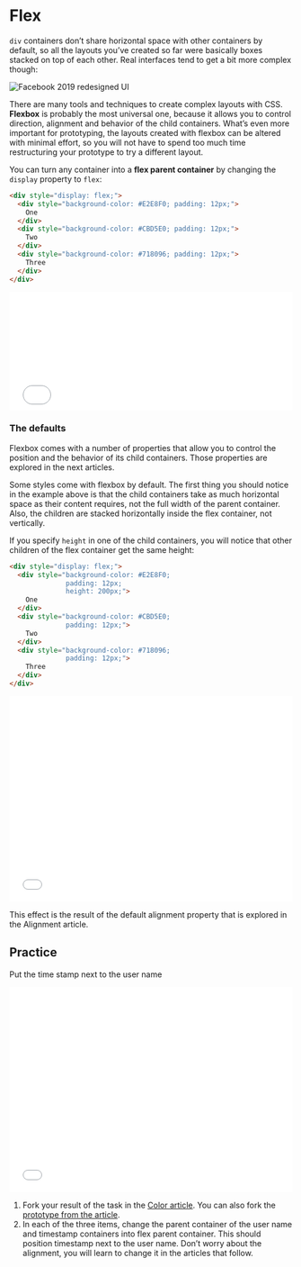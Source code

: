 # Flex

`div` containers don’t share horizontal space with other containers by default, so all the layouts you’ve created so far were basically boxes stacked on top of each other. Real interfaces tend to get a bit more complex though:

![Facebook 2019 redesigned UI](https://images.axios.com/F3QEqxIdDPIhe55dEurZ7alB5jc=/0x133:3128x1893/1920x1080/2019/04/30/1556646770100.png)

There are many tools and techniques to create complex layouts with CSS. **Flexbox** is probably the most universal one, because it allows you to control direction, alignment and behavior of the child containers. What’s even more important for prototyping, the layouts created with flexbox can be altered with minimal effort, so you will not have to spend too much time restructuring your prototype to try a different layout.

You can turn any container into a **flex parent container** by changing the `display` property to `flex`:

```html {1}
<div style="display: flex;">
  <div style="background-color: #E2E8F0; padding: 12px;">
    One
  </div>
  <div style="background-color: #CBD5E0; padding: 12px;">
    Two
  </div>
  <div style="background-color: #718096; padding: 12px;">
    Three
  </div>
</div>
```

<iframe height="210" style="width: 100%;" scrolling="no" title="Flex—Parent" src="//codepen.io/andgordy/embed/zXgZWq/?height=210&theme-id=36403&default-tab=result" frameborder="no" allowtransparency="true" allowfullscreen="true">
  See the Pen <a href='https://codepen.io/andgordy/pen/zXgZWq/'>Flex—Parent</a> by And Gordy
  (<a href='https://codepen.io/andgordy'>@andgordy</a>) on <a href='https://codepen.io'>CodePen</a>.
</iframe>

### The defaults

Flexbox comes with a number of properties that allow you to control the position and the behavior of its child containers. Those properties are explored in the next articles.

Some styles come with flexbox by default. The first thing you should notice in the example above is that the child containers take as much horizontal space as their content requires, not the full width of the parent container. Also, the children are stacked horizontally inside the flex container, not vertically.

If you specify `height` in one of the child containers, you will notice that other children of the flex container get the same height:

```html {4}
<div style="display: flex;">
  <div style="background-color: #E2E8F0;
              padding: 12px;
              height: 200px;">
    One
  </div>
  <div style="background-color: #CBD5E0;
              padding: 12px;">
    Two
  </div>
  <div style="background-color: #718096;
              padding: 12px;">
    Three
  </div>
</div>
```

<iframe height="366" style="width: 100%;" scrolling="no" title="Flex—Justified height" src="//codepen.io/andgordy/embed/JVgWZE/?height=366&theme-id=36403&default-tab=result" frameborder="no" allowtransparency="true" allowfullscreen="true">
  See the Pen <a href='https://codepen.io/andgordy/pen/JVgWZE/'>Flex—Justified height</a> by And Gordy
  (<a href='https://codepen.io/andgordy'>@andgordy</a>) on <a href='https://codepen.io'>CodePen</a>.
</iframe>

This effect is the result of the default alignment property that is explored in the Alignment article.

## Practice

Put the time stamp next to the user name

<iframe height="365" style="width: 100%;" scrolling="no" title="Flex—Task 1" src="//codepen.io/andgordy/embed/rgGydm/?height=365&theme-id=36403&default-tab=result" frameborder="no" allowtransparency="true" allowfullscreen="true">
  See the Pen <a href='https://codepen.io/andgordy/pen/rgGydm/'>Flex—Task 1</a> by And Gordy
  (<a href='https://codepen.io/andgordy'>@andgordy</a>) on <a href='https://codepen.io'>CodePen</a>.
</iframe>

1. Fork your result of the task in the [Color article](./../Style/colors.md#texts). You can also fork the [prototype from the article](https://codepen.io/andgordy/pen/qGXwmx).
2. In each of the three items, change the parent container of the user name and timestamp containers into flex parent container. This should position timestamp next to the user name. Don’t worry about the alignment, you will learn to change it in the articles that follow.